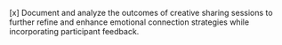 [x] Document and analyze the outcomes of creative sharing sessions to further refine and enhance emotional connection strategies while incorporating participant feedback.